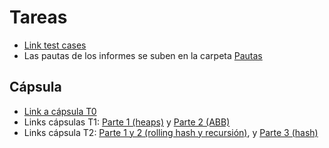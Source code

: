 # Tareas

- [Link test cases](https://drive.google.com/drive/folders/1SZAYrsW6QzvnxJYK_sqfxS8ZDS6qR7IR)
- Las pautas de los informes se suben en la carpeta [Pautas](../Pautas)

## Cápsula

- [Link a cápsula T0](https://drive.google.com/file/d/1GFl97bJJUXD7O2EY5N3EtPq2zivIjynN/view?usp=sharing)
- Links cápsulas T1: [Parte 1 (heaps)](https://youtu.be/XB-aZmq8WgA) y [Parte 2 (ABB)](https://youtu.be/pSt56uG2uMQ)
- Links cápsula T2: [Parte 1 y 2 (rolling hash y recursión)](https://youtu.be/K59PyqtHYjM), y [Parte 3 (hash)](https://youtu.be/4wpVjVsrqBc)
